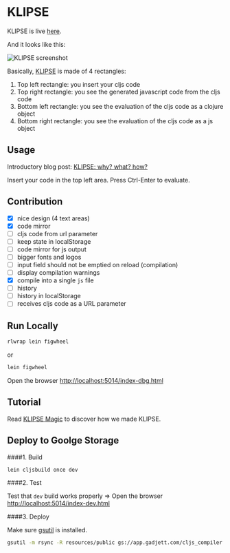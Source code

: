 # KLIPSE

KLIPSE is live [here](http://app.gadjett.com/cljs_compiler/index-dev.html).

And it looks like this:


![KLIPSE screenshot](http://raphaelboukara.github.io/assets/hello_klipse.png "KLIPSE screenshot")

Basically, [KLIPSE](http://app.gadjett.com/cljs_compiler/index-dev.html) is made of 4 rectangles:

1. Top left rectangle: you insert your cljs code
2. Top right rectangle: you see the generated javascript code from the cljs code
3. Bottom left rectangle: you see the evaluation of the cljs code as a clojure object
4. Bottom right rectangle: you see the evaluation of the cljs code as a js object

## Usage

Introductory blog post: [KLIPSE: why? what? how?](http://raphaelboukara.github.io/clojure/2016/03/17/klipse.html)


Insert your code in the top left area.
Press Ctrl-Enter to evaluate.




## Contribution

- [x] nice design (4 text areas)
- [x] code mirror
- [ ] cljs code from url parameter
- [ ] keep state in localStorage
- [ ] code mirror for js output
- [ ] bigger fonts and logos
- [ ] input field should not be emptied on reload (compilation)
- [ ] display compilation warnings
- [x] compile into a single `js` file
- [ ] history
- [ ] history in localStorage
- [ ] receives cljs code as a URL parameter

## Run Locally

```bash
rlwrap lein figwheel
```
or 

```bash
lein figwheel
```
 Open the browser [http://localhost:5014/index-dbg.html](http://localhost:5014/index-dbg.html)
 
 
## Tutorial

Read [KLIPSE Magic](https://github.com/viebel/klipse/blob/master/tutorial.md) to discover how we made KLIPSE.

## Deploy to Goolge Storage

####1. Build

```bash
lein cljsbuild once dev
```
####2. Test

Test that `dev` build works properly => Open the browser [http://localhost:5014/index-dev.html](http://localhost:5014/index-dev.html)

####3. Deploy

Make sure [gsutil](https://cloud.google.com/storage/docs/gsutil_install) is installed.

```bash
gsutil -m rsync -R resources/public gs://app.gadjett.com/cljs_compiler
```
